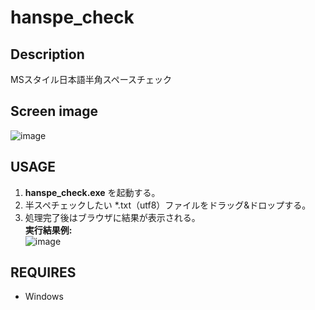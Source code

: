 # hanspe_check

## Description
MSスタイル日本語半角スペースチェック

## Screen image
![image](https://user-images.githubusercontent.com/10069642/83829999-21232e80-a71f-11ea-8e7f-7519f7cf4a40.png)  

## USAGE
1. **hanspe_check.exe** を起動する。
2. 半スペチェックしたい \*.txt（utf8）ファイルをドラッグ&ドロップする。
3. 処理完了後はブラウザに結果が表示される。  
**実行結果例:**  
![image](https://user-images.githubusercontent.com/10069642/83830201-87a84c80-a71f-11ea-94e0-7018626abdab.png)  

## REQUIRES
- Windows
